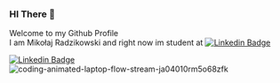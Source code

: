 ### HI There 👋<br>
Welcome to my Github Profile<br>
I am Mikołaj Radzikowski and right now im student at
[![Linkedin Badge](https://www.ur.edu.pl/bundles/migocontaomigoapp/img/uniwersytet-rzeszowski-min.png)](https://www.ur.edu.pl/pl/)

[![Linkedin Badge](https://img.shields.io/badge/-LinkedIn-0e76a8?style=flat-square&logo=Linkedin&logoColor=white)](https://www.linkedin.com/in/mikołaj-radzikk-461841244/)
<br>
![coding-animated-laptop-flow-stream-ja04010rm5o68zfk](https://github.com/jarekmadczak/jarekmadczak/assets/82841077/ef1afa3a-2469-4079-9ac9-c0c441359ef2)
